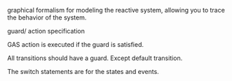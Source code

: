 graphical formalism for modeling the reactive system, allowing you to trace the behavior of the system.

guard/ action specification

GAS action is executed if the guard is satisfied.

All transitions should have a guard. Except default transition.

The switch statements are for the states and events.



